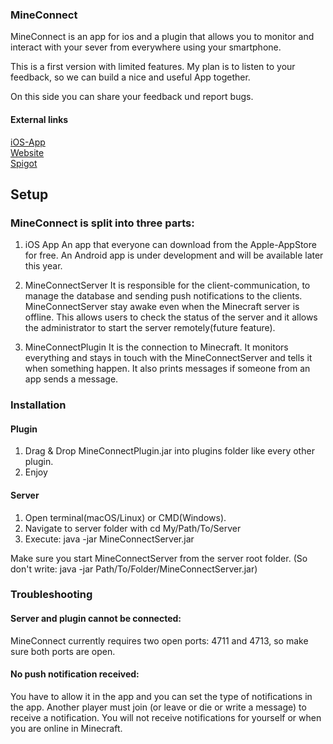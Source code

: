 ### MineConnect
 
MineConnect is an app for ios and a plugin that allows you to monitor and interact with your sever from everywhere using your smartphone.

This is a first version with limited features. My plan is to listen to your feedback, so we can build a nice and useful App together.

On this side you can share your feedback und report bugs.

#### External links
[iOS-App](https://apps.apple.com/de/app/mineconnect/id1507676445)  
[Website](https://mineconnect.ibb-games.de)  
[Spigot](https://www.spigotmc.org/resources/mineconnect.77957/)


## Setup

### MineConnect is split into three parts:
1. iOS App
An app that everyone can download from the Apple-AppStore for free.
An Android app is under development and will be available later this year.

2. MineConnectServer
It is responsible for the client-communication, to manage the database and sending push notifications to the clients.
MineConnectServer stay awake even when the Minecraft server is offline. This allows users to check the status of the server and it allows the administrator to start the server remotely(future feature).

3. MineConnectPlugin
It is the connection to Minecraft. It monitors everything and stays in touch with the MineConnectServer and tells it when something happen. It also prints messages if someone from an app sends a message.

### Installation
#### Plugin

1. Drag & Drop MineConnectPlugin.jar into plugins folder like every other plugin.
2. Enjoy

#### Server
1. Open terminal(macOS/Linux) or CMD(Windows).
2. Navigate to server folder with cd My/Path/To/Server
3. Execute: java -jar MineConnectServer.jar

Make sure you start MineConnectServer from the server root folder.
(So don't write: java -jar Path/To/Folder/MineConnectServer.jar)


### Troubleshooting

#### Server and plugin cannot be connected:

MineConnect currently requires two open ports: 4711 and 4713, so make sure both ports are open.

#### No push notification received:

You have to allow it in the app and you can set the type of notifications in the app. Another player must join (or leave or die or write a message) to receive a notification. You will not receive notifications for yourself or when you are online in Minecraft.
